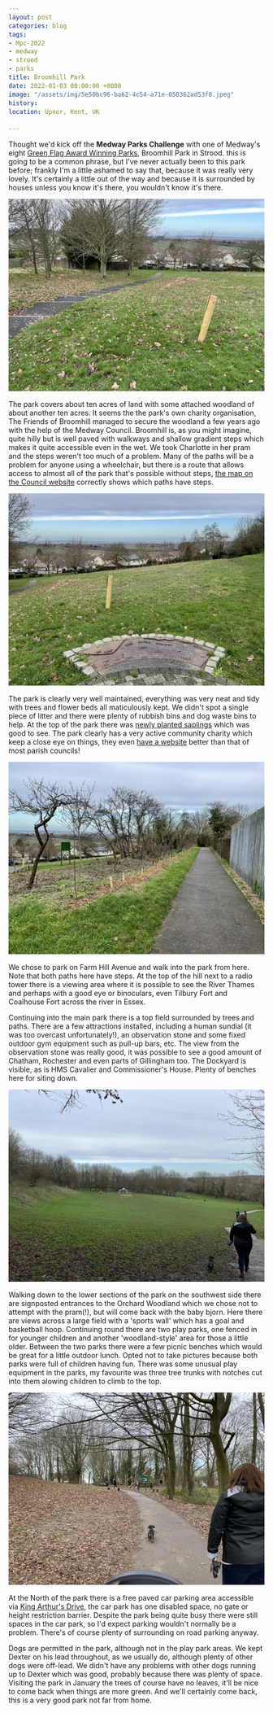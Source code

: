 ```yaml
---
layout: post
categories: blog
tags:
- Mpc-2022
- medway
- strood
- parks
title: Broomhill Park
date: 2022-01-03 00:00:00 +0000
image: "/assets/img/5e50bc96-ba62-4c54-a71e-050362ad53f0.jpeg"
history: 
location: Upnor, Kent, UK

---
```

Thought we'd kick off the **Medway Parks Challenge** with one of Medway's eight [Green Flag Award Winning Parks](https://www.medway.gov.uk/news/article/1025/eight_of_medway_s_parks_amongst_the_best_in_the_uk), Broomhill Park in Strood. this is going to be a common phrase, but I've never actually been to this park before; frankly I'm a little ashamed to say that, because it was really very lovely. It's certainly a little out of the way and because it is surrounded by houses unless you know it's there, you wouldn't know it's there.

![](/assets/img/294bbd12-3361-47e7-aa17-f253399f9043.jpeg)

The park covers about ten acres of land with some attached woodland of about another ten acres. It seems the the park's own charity organisation, The Friends of Broomhill managed to secure the woodland a few years ago with the help of the Medway Council. Broomhill is, as you might imagine, quite hilly but is well paved with walkways and shallow gradient steps which makes it quite accessible even in the wet. We took Charlotte in her pram and the steps weren't too much of a problem. Many of the paths will be a problem for anyone using a wheelchair, but there is a route that allows access to almost all of the park that's possible without steps, [the map on the Council website](https://www.medway.gov.uk/directory_record/721/broomhill_park_play_area) correctly shows which paths have steps.

![](/assets/img/a68c2736-9952-4715-bea3-44316370da76.jpeg)

The park is clearly very well maintained, everything was very neat and tidy with trees and flower beds all maticulously kept. We didn't spot a single piece of litter and there were plenty of rubbish bins and dog waste bins to help. At the top of the park there was [newly planted saplings](https://www.facebook.com/broomhillpark/posts/4660158197411289) which was good to see. The park clearly has a very active community charity which keep a close eye on things, they even [have a website](https://www.friendsofbroomhill.org.uk) better than that of most parish councils!

![](/assets/img/627fb8dc-f7ec-4b27-b554-a50f4d94091e.jpeg)

We chose to park on Farm Hill Avenue and walk into the park from here. Note that both paths here have steps. At the top of the hill next to a radio tower there is a viewing area where it is possible to see the River Thames and perhaps with a good eye or binoculars, even Tilbury Fort and Coalhouse Fort across the river in Essex.

Continuing into the main park there is a top field surrounded by trees and paths. There are a few attractions installed, including a human sundial (it was too overcast unfortunately!), an observation stone and some fixed outdoor gym equipment such as pull-up bars, etc. The view from the observation stone was really good, it was possible to see a good amount of Chatham, Rochester and even parts of Gillingham too. The Dockyard is visible, as is HMS Cavalier and Commissioner's House. Plenty of benches here for siting down.

![](/assets/img/95e5aba4-2612-4acd-a647-ecff96e2c7f4.jpeg)

Walking down to the lower sections of the park on the southwest side there are signposted entrances to the Orchard Woodland which we chose not to attempt with the pram(!), but will come back with the baby bjorn. Here there are views across a large field with a 'sports wall' which has a goal and basketball hoop. Continuing round there are two play parks, one fenced in for younger children and another 'woodland-style' area for those a little older. Between the two parks there were a few picnic benches which would be great for a little outdoor lunch. Opted not to take pictures because both parks were full of children having fun. There was some unusual play equipment in the parks, my favourite was three tree trunks with notches cut into them alowing children to climb to the top.

![](/assets/img/0cacf3bd-e161-4b3b-beea-4a3778fca36f.jpeg)

At the North of the park there is a free paved car parking area accessible via [King Arthur's Drive](https://goo.gl/maps/Qv4aCxiXyy6cJnqU6), the car park has one disabled space, no gate or height restriction barrier. Despite the park being quite busy there were still spaces in the car park, so I'd expect parking wouldn't normally be a problem. There's of course plenty of surrounding on road parking anyway.

Dogs are permitted in the park, although not in the play park areas. We kept Dexter on his lead throughout, as we usually do, although plenty of other dogs were off-lead. We didn't have any problems with other dogs running up to Dexter which was good, probably because there was plenty of space. Visiting the park in January the trees of course have no leaves, it'll be nice to come back when things are more green. And we'll certainly come back, this is a very good park not far from home.